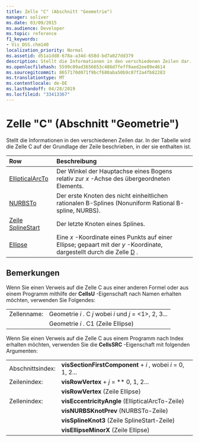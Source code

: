 ```yaml
---
title: Zelle "C" (Abschnitt "Geometrie")
manager: soliver
ms.date: 03/09/2015
ms.audience: Developer
ms.topic: reference
f1_keywords:
- Vis_DSS.chm140
localization_priority: Normal
ms.assetid: d51a1dd8-678a-a34d-658d-bd7a027dd379
description: Stellt die Informationen in den verschiedenen Zeilen dar. In der Tabelle wird die Zelle C auf der Grundlage der Zeile beschrieben, in der sie enthalten ist.
ms.openlocfilehash: 5599c09ad3656653c486d7feff9aed2ee89e4614
ms.sourcegitcommit: 8657170d071f9bcf680aba50b9c07f2a4fb82283
ms.translationtype: MT
ms.contentlocale: de-DE
ms.lasthandoff: 04/28/2019
ms.locfileid: "33413367"
---
```

# <a name="c-cell-geometry-section"></a>Zelle "C" (Abschnitt "Geometrie")

Stellt die Informationen in den verschiedenen Zeilen dar. In der Tabelle wird die Zelle C auf der Grundlage der Zeile beschrieben, in der sie enthalten ist.
  
|**Row**|**Beschreibung**|
|:-----|:-----|
|[EllipticalArcTo](ellipticalarcto-row-geometry-section.md) <br/> | Der Winkel der Hauptachse eines Bogens relativ zur *x* -Achse des übergeordneten Elements.  <br/> |
|[NURBSTo](nurbsto-row-geometry-section.md) <br/> | Der erste Knoten des nicht einheitlichen rationalen B-Splines (Nonuniform Rational B-spline, NURBS).  <br/> |
|[Zeile SplineStart](splinestart-row-geometry-section.md) <br/> | Der letzte Knoten eines Splines.  <br/> |
|[Ellipse](ellipse-row-geometry-section.md) <br/> | Eine *x* -Koordinate eines Punkts auf einer Ellipse; gepaart mit der *y* -Koordinate, dargestellt durch die Zelle [D](d-cell-geometry-section.md) .  <br/> |
   
## <a name="remarks"></a>Bemerkungen

Wenn Sie einen Verweis auf die Zelle C aus einer anderen Formel oder aus einem Programm mithilfe der **CellsU** -Eigenschaft nach Namen erhalten möchten, verwenden Sie Folgendes: 
  
|||
|:-----|:-----|
| Zellenname:  <br/> | Geometrie *i* . C *j* wobei *i* und *j* = <1>, 2, 3...  <br/> |
|| Geometrie *i* . C1 (Zeile Ellipse)  <br/> |
   
Wenn Sie einen Verweis auf die Zelle C aus einem Programm nach Index erhalten möchten, verwenden Sie die **CellsSRC** -Eigenschaft mit folgenden Argumenten: 
  
|||
|:-----|:-----|
| Abschnittsindex:  <br/> |**visSectionFirstComponent** +  *i* , wobei *i* = 0, 1, 2...  <br/> |
| Zeilenindex:  <br/> |**visRowVertex** +  *j* = ** 0, 1, 2...  <br/> |
||**visRowVertex** (Zeile Ellipse)  <br/> |
| Zellenindex:  <br/> |**visEccentricityAngle** (EllipticalArcTo-Zeile)  <br/> |
||**visNURBSKnotPrev** (NURBSTo-Zeile)  <br/> |
||**visSplineKnot3** (Zeile SplineStart-Zeile)  <br/> |
||**visEllipseMinorX** (Zeile Ellipse)  <br/> |
   

